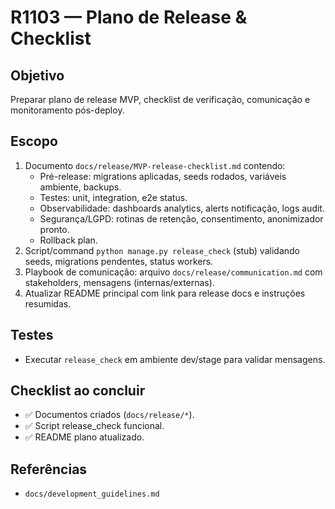 # R1103 — Plano de Release & Checklist

## Objetivo
Preparar plano de release MVP, checklist de verificação, comunicação e monitoramento pós-deploy.

## Escopo
1. Documento `docs/release/MVP-release-checklist.md` contendo:
   - Pré-release: migrations aplicadas, seeds rodados, variáveis ambiente, backups.
   - Testes: unit, integration, e2e status.
   - Observabilidade: dashboards analytics, alerts notificação, logs audit.
   - Segurança/LGPD: rotinas de retenção, consentimento, anonimizador pronto.
   - Rollback plan.
2. Script/command `python manage.py release_check` (stub) validando seeds, migrations pendentes, status workers.
3. Playbook de comunicação: arquivo `docs/release/communication.md` com stakeholders, mensagens (internas/externas).
4. Atualizar README principal com link para release docs e instruções resumidas.

## Testes
- Executar `release_check` em ambiente dev/stage para validar mensagens.

## Checklist ao concluir
- ✅ Documentos criados (`docs/release/*`).
- ✅ Script release_check funcional.
- ✅ README plano atualizado.

## Referências
- `docs/development_guidelines.md`
